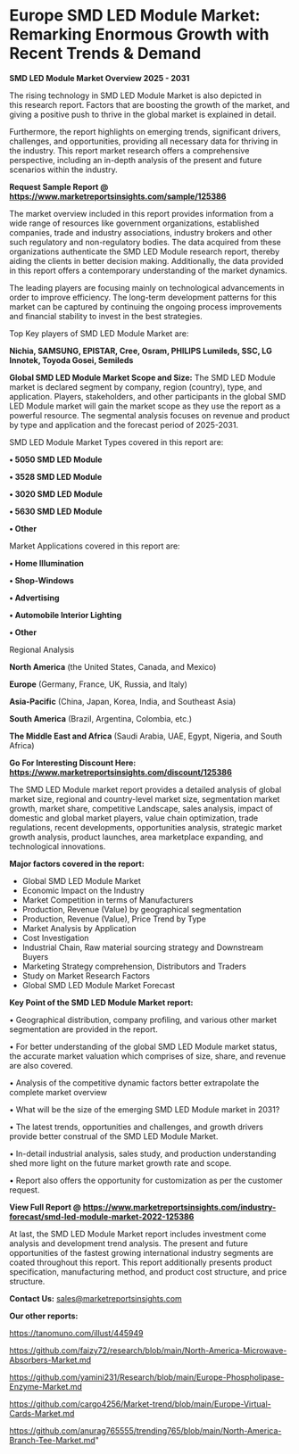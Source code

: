 # Europe SMD LED Module Market: Remarking Enormous Growth with Recent Trends & Demand

<Strong> SMD LED Module Market Overview 2025 - 2031</strong>

The rising technology in SMD LED Module Market is also depicted in this research report. Factors that are boosting the growth of the market, and giving a positive push to thrive in the global market is explained in detail.

Furthermore, the report highlights on emerging trends, significant drivers, challenges, and opportunities, providing all necessary data for thriving in the industry. This report market research offers a comprehensive perspective, including an in-depth analysis of the present and future scenarios within the industry.

<strong>Request Sample Report @ <a href=https://www.marketreportsinsights.com/sample/125386>https://www.marketreportsinsights.com/sample/125386</a></strong>

The market overview included in this report provides information from a wide range of resources like government organizations, established companies, trade and industry associations, industry brokers and other such regulatory and non-regulatory bodies. The data acquired from these organizations authenticate the SMD LED Module research report, thereby aiding the clients in better decision making. Additionally, the data provided in this report offers a contemporary understanding of the market dynamics.

The leading players are focusing mainly on technological advancements in order to improve efficiency. The long-term development patterns for this market can be captured by continuing the ongoing process improvements and financial stability to invest in the best strategies.

Top Key players of SMD LED Module Market are:

<strong>Nichia, SAMSUNG, EPISTAR, Cree, Osram, PHILIPS Lumileds, SSC, LG Innotek, Toyoda Gosei, Semileds</strong>

<strong><b>Global SMD LED Module Market Scope and Size:</b></strong>
The SMD LED Module market is declared segment by company, region (country), type, and application. Players, stakeholders, and other participants in the global SMD LED Module market will gain the market scope as they use the report as a powerful resource. The segmental analysis focuses on revenue and product by type and application and the forecast period of 2025-2031.

SMD LED Module Market Types covered in this report are:

<strong>• 5050 SMD LED Module

• 3528 SMD LED Module

• 3020 SMD LED Module

• 5630 SMD LED Module

• Other</strong>

Market Applications covered in this report are:

<strong>• Home Illumination

• Shop-Windows

• Advertising

• Automobile Interior Lighting

• Other</strong> 

Regional Analysis

<strong>North America</strong> (the United States, Canada, and Mexico)

<strong>Europe</strong> (Germany, France, UK, Russia, and Italy)

<strong>Asia-Pacific</strong> (China, Japan, Korea, India, and Southeast Asia)

<strong>South America</strong> (Brazil, Argentina, Colombia, etc.)

<strong>The Middle East and Africa</strong> (Saudi Arabia, UAE, Egypt, Nigeria, and South Africa)

<strong>Go For Interesting Discount Here: <a href=https://www.marketreportsinsights.com/discount/125386>https://www.marketreportsinsights.com/discount/125386</a></strong>

The SMD LED Module market report provides a detailed analysis of global market size, regional and country-level market size, segmentation market growth, market share, competitive Landscape, sales analysis, impact of domestic and global market players, value chain optimization, trade regulations, recent developments, opportunities analysis, strategic market growth analysis, product launches, area marketplace expanding, and technological innovations.

<strong><b>Major factors covered in the report:</b></strong>
<ul>
  <li>Global SMD LED Module Market </li>
  <li>Economic Impact on the Industry</li>
  <li>Market Competition in terms of Manufacturers</li>
  <li>Production, Revenue (Value) by geographical segmentation</li>
  <li>Production, Revenue (Value), Price Trend by Type</li>
  <li>Market Analysis by Application</li>
  <li>Cost Investigation</li>
  <li>Industrial Chain, Raw material sourcing strategy and Downstream Buyers</li>
  <li>Marketing Strategy comprehension, Distributors and Traders</li>
  <li>Study on Market Research Factors</li>
  <li>Global SMD LED Module Market Forecast</li>
</ul>

<strong><b>Key Point of the SMD LED Module Market report:</b></strong>

• Geographical distribution, company profiling, and various other market segmentation are provided in the report.

• For better understanding of the global SMD LED Module market status, the accurate market valuation which comprises of size, share, and revenue are also covered.

• Analysis of the competitive dynamic factors better extrapolate the complete market overview

• What will be the size of the emerging SMD LED Module market in 2031?

• The latest trends, opportunities and challenges, and growth drivers provide better construal of the SMD LED Module Market.

• In-detail industrial analysis, sales study, and production understanding shed more light on the future market growth rate and scope.

• Report also offers the opportunity for customization as per the customer request.

<strong><b>View Full Report @ <a href=https://www.marketreportsinsights.com/industry-forecast/smd-led-module-market-2022-125386>https://www.marketreportsinsights.com/industry-forecast/smd-led-module-market-2022-125386</a></b></strong>


At last, the SMD LED Module Market report includes investment come analysis and development trend analysis. The present and future opportunities of the fastest growing international industry segments are coated throughout this report. This report additionally presents product specification, manufacturing method, and product cost structure, and price structure.

<strong>Contact Us:</strong>
sales@marketreportsinsights.com

<strong>Our other reports:</strong>

<a href=https://tanomuno.com/illust/445949>https://tanomuno.com/illust/445949</a>

<a href=https://github.com/faizy72/research/blob/main/North-America-Microwave-Absorbers-Market.md>https://github.com/faizy72/research/blob/main/North-America-Microwave-Absorbers-Market.md</a>

<a href=https://github.com/yamini231/Research/blob/main/Europe-Phospholipase-Enzyme-Market.md>https://github.com/yamini231/Research/blob/main/Europe-Phospholipase-Enzyme-Market.md</a>

<a href=https://github.com/cargo4256/Market-trend/blob/main/Europe-Virtual-Cards-Market.md>https://github.com/cargo4256/Market-trend/blob/main/Europe-Virtual-Cards-Market.md</a>

<a href=https://github.com/anurag765555/trending765/blob/main/North-America-Branch-Tee-Market.md>https://github.com/anurag765555/trending765/blob/main/North-America-Branch-Tee-Market.md</a>"
